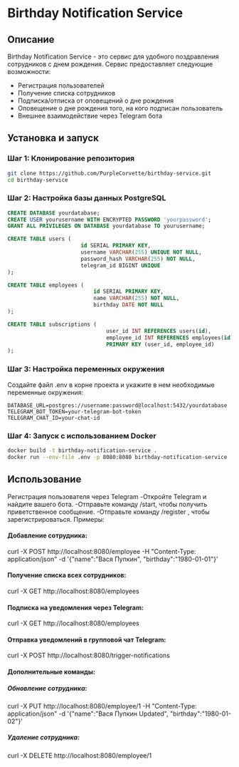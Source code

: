 # Birthday Notification Service

## Описание

Birthday Notification Service - это сервис для удобного поздравления сотрудников с днем рождения. Сервис предоставляет следующие возможности:
- Регистрация пользователей
- Получение списка сотрудников
- Подписка/отписка от оповещений о дне рождения
- Оповещение о дне рождения того, на кого подписан пользователь
- Внешнее взаимодействие через Telegram бота

## Установка и запуск

### Шаг 1: Клонирование репозитория

```sh
git clone https://github.com/PurpleCorvette/birthday-service.git
cd birthday-service 
```

### Шаг 2: Настройка базы данных PostgreSQL
```sql
CREATE DATABASE yourdatabase;
CREATE USER yourusername WITH ENCRYPTED PASSWORD 'yourpassword';
GRANT ALL PRIVILEGES ON DATABASE yourdatabase TO yourusername;

CREATE TABLE users (
                       id SERIAL PRIMARY KEY,
                       username VARCHAR(255) UNIQUE NOT NULL,
                       password_hash VARCHAR(255) NOT NULL,
                       telegram_id BIGINT UNIQUE
);

CREATE TABLE employees (
                           id SERIAL PRIMARY KEY,
                           name VARCHAR(255) NOT NULL,
                           birthday DATE NOT NULL
);

CREATE TABLE subscriptions (
                               user_id INT REFERENCES users(id),
                               employee_id INT REFERENCES employees(id),
                               PRIMARY KEY (user_id, employee_id)
);
```

### Шаг 3: Настройка переменных окружения
Создайте файл .env в корне проекта и укажите в нем необходимые переменные окружения:
```.env
DATABASE_URL=postgres://username:password@localhost:5432/yourdatabase
TELEGRAM_BOT_TOKEN=your-telegram-bot-token
TELEGRAM_CHAT_ID=your-chat-id
```

### Шаг 4: Запуск с использованием Docker
```sh
docker build -t birthday-notification-service .
docker run --env-file .env -p 8080:8080 birthday-notification-service
```

## Использование
Регистрация пользователя через Telegram
-Откройте Telegram и найдите вашего бота.
-Отправьте команду /start, чтобы получить приветственное сообщение.
-Отправьте команду /register <username> <password>, чтобы зарегистрироваться.
Примеры:

#### Добавление сотрудника:
curl -X POST http://localhost:8080/employee -H "Content-Type: application/json" -d '{"name":"Вася Пупкин", "birthday":"1980-01-01"}'

#### Получение списка всех сотрудников:
curl -X GET http://localhost:8080/employees

#### Подписка на уведомления через Telegram:
curl -X GET http://localhost:8080/employees

#### Отправка уведомлений в групповой чат Telegram:
curl -X POST http://localhost:8080/trigger-notifications

#### Дополнительные команды:
##### Обновление сотрудника:
curl -X PUT http://localhost:8080/employee/1 -H "Content-Type: application/json" -d '{"name":"Вася Пупкин Updated", "birthday":"1980-01-02"}'
##### Удаление сотрудника: 
curl -X DELETE http://localhost:8080/employee/1